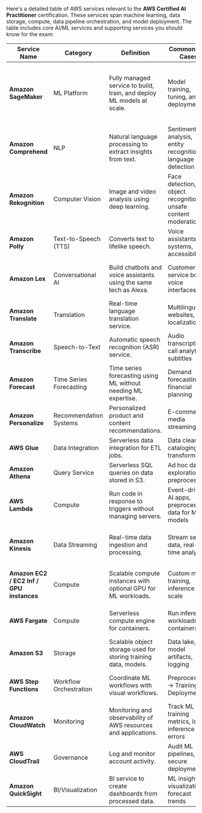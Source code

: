 Here's a detailed table of AWS services relevant to the **AWS Certified AI Practitioner** certification. These services span machine learning, data storage, compute, data pipeline orchestration, and model deployment. The table includes core AI/ML services and supporting services you should know for the exam:

| **Service Name**                         | **Category**            | **Definition**                                                        | **Common Use Cases**                                          | **Key Features**                                                                 |
| ---------------------------------------- | ----------------------- | --------------------------------------------------------------------- | ------------------------------------------------------------- | -------------------------------------------------------------------------------- |
| **Amazon SageMaker**                     | ML Platform             | Fully managed service to build, train, and deploy ML models at scale. | Model training, tuning, and deployment                        | Built-in algorithms, Jupyter notebooks, AutoML (SageMaker Autopilot), Studio IDE |
| **Amazon Comprehend**                    | NLP                     | Natural language processing to extract insights from text.            | Sentiment analysis, entity recognition, language detection    | Supports custom classification, key phrase extraction                            |
| **Amazon Rekognition**                   | Computer Vision         | Image and video analysis using deep learning.                         | Face detection, object recognition, unsafe content moderation | Real-time video analysis, facial comparison                                      |
| **Amazon Polly**                         | Text-to-Speech (TTS)    | Converts text to lifelike speech.                                     | Voice assistants, IVR systems, accessibility                  | Dozens of languages and neural TTS voices                                        |
| **Amazon Lex**                           | Conversational AI       | Build chatbots and voice assistants using the same tech as Alexa.     | Customer service bots, voice interfaces                       | Natural language understanding, integrates with Lambda                           |
| **Amazon Translate**                     | Translation             | Real-time language translation service.                               | Multilingual websites, app localization                       | Custom terminology, real-time streaming                                          |
| **Amazon Transcribe**                    | Speech-to-Text          | Automatic speech recognition (ASR) service.                           | Audio transcription, call analytics, subtitles                | Speaker identification, channel splitting                                        |
| **Amazon Forecast**                      | Time Series Forecasting | Time series forecasting using ML without needing ML expertise.        | Demand forecasting, financial planning                        | Automated feature engineering, quantile forecasts                                |
| **Amazon Personalize**                   | Recommendation Systems  | Personalized product and content recommendations.                     | E-commerce, media streaming                                   | Real-time personalization using historical data                                  |
| **AWS Glue**                             | Data Integration        | Serverless data integration for ETL jobs.                             | Data cleaning, cataloging, transformation                     | Supports Spark, Python; data catalog                                             |
| **Amazon Athena**                        | Query Service           | Serverless SQL queries on data stored in S3.                          | Ad hoc data exploration, preprocessing                        | Integrates with Glue, supports standard SQL                                      |
| **AWS Lambda**                           | Compute                 | Run code in response to triggers without managing servers.            | Event-driven AI apps, preprocess data for ML models           | Auto-scaling, supports Python and other languages                                |
| **Amazon Kinesis**                       | Data Streaming          | Real-time data ingestion and processing.                              | Stream sensor data, real-time analytics                       | Works with AI/ML pipelines for real-time inference                               |
| **Amazon EC2 / EC2 Inf / GPU instances** | Compute                 | Scalable compute instances with optional GPU for ML workloads.        | Custom model training, inference at scale                     | Inf1 (Inferentia), G4/G5 for GPU-based processing                                |
| **AWS Fargate**                          | Compute                 | Serverless compute engine for containers.                             | Run inference workloads in containers                         | Works with ECS/EKS, no server management                                         |
| **Amazon S3**                            | Storage                 | Scalable object storage used for storing training data, models.       | Data lake, model artifacts, logging                           | High durability, integrates with AI services                                     |
| **AWS Step Functions**                   | Workflow Orchestration  | Coordinate ML workflows with visual workflows.                        | Preprocessing → Training → Deployment                         | Serverless state machine, integrates with SageMaker                              |
| **Amazon CloudWatch**                    | Monitoring              | Monitoring and observability of AWS resources and applications.       | Track ML training metrics, log inference errors               | Alarms, dashboards, logs                                                         |
| **AWS CloudTrail**                       | Governance              | Log and monitor account activity.                                     | Audit ML pipelines, secure deployments                        | Records all API calls made by/for AI services                                    |
| **Amazon QuickSight**                    | BI/Visualization        | BI service to create dashboards from processed data.                  | ML insights visualization, forecast trends                    | ML insights, anomaly detection                                                   |
